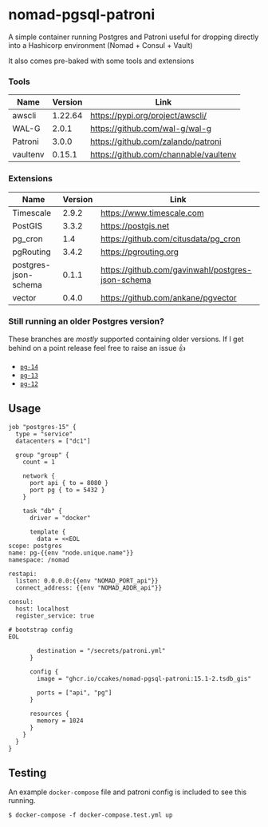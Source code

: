 # nomad-pgsql-patroni

A simple container running Postgres and Patroni useful for dropping directly into a Hashicorp environment (Nomad + Consul + Vault)

It also comes pre-baked with some tools and extensions

### Tools

| Name | Version | Link |
|--|--|--|
| awscli | 1.22.64 | https://pypi.org/project/awscli/ |
| WAL-G | 2.0.1 | https://github.com/wal-g/wal-g |
| Patroni | 3.0.0 | https://github.com/zalando/patroni |
| vaultenv | 0.15.1 | https://github.com/channable/vaultenv |

### Extensions

| Name | Version | Link |
|--|--|--|
| Timescale | 2.9.2 | https://www.timescale.com |
| PostGIS | 3.3.2 | https://postgis.net |
| pg_cron | 1.4 | https://github.com/citusdata/pg_cron |
| pgRouting | 3.4.2 | https://pgrouting.org |
| postgres-json-schema | 0.1.1 | https://github.com/gavinwahl/postgres-json-schema |
| vector | 0.4.0 | https://github.com/ankane/pgvector |

### Still running an older Postgres version?

These branches are *mostly* supported containing older versions. If I get behind on a point release feel free to raise an issue :thumbsup:

- [`pg-14`](https://github.com/ccakes/nomad-pgsql-patroni/tree/pg-14)
- [`pg-13`](https://github.com/ccakes/nomad-pgsql-patroni/tree/pg-13)
- [`pg-12`](https://github.com/ccakes/nomad-pgsql-patroni/tree/pg-12)

## Usage

```hcl
job "postgres-15" {
  type = "service"
  datacenters = ["dc1"]

  group "group" {
    count = 1

    network {
      port api { to = 8080 }
      port pg { to = 5432 }
    }

    task "db" {
      driver = "docker"

      template {
        data = <<EOL
scope: postgres
name: pg-{{env "node.unique.name"}}
namespace: /nomad

restapi:
  listen: 0.0.0.0:{{env "NOMAD_PORT_api"}}
  connect_address: {{env "NOMAD_ADDR_api"}}

consul:
  host: localhost
  register_service: true

# bootstrap config
EOL

        destination = "/secrets/patroni.yml"
      }

      config {
        image = "ghcr.io/ccakes/nomad-pgsql-patroni:15.1-2.tsdb_gis"

        ports = ["api", "pg"]
      }

      resources {
        memory = 1024
      }
    }
  }
}

```

## Testing

An example `docker-compose` file and patroni config is included to see this running.
```shell
$ docker-compose -f docker-compose.test.yml up
```
